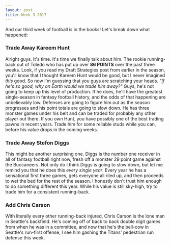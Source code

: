 ```yaml
---
layout: post
title: Week 3 2017 
---
```


And our third week of football is in the books! Let's break down what happened:

### Trade Away Kareem Hunt
Alright guys. It's time. It's time we finally talk about him. The rookie running-back out of Toledo who has put up over **86 POINTS** over the past three weeks. Look, if you read my Draft Strategies post from earlier in the season, you'll know that I thought Kareem Hunt would be good, but I never imagined _this_ good. So now I'm guessing that you guys are scratching your heads. _"If he's so good, why on Earth would we trade him away?"_ Guys, he's not going to keep up this level of production. If he does, he'll have the greatest single-season in fantasy football history, and the odds of that happening are unbelievably low. Defenses are going to figure him out as the season progresses and his point totals are going to slow down. He has three monster games under his belt and can be traded for probably any other player out there. If you own Hunt, you have possibly one of the best trading pawns in recent years. Trade him for some reliable studs while you can, before his value drops in the coming weeks.

### Trade Away Stefon Diggs
This might be another surprising one. Diggs is the number one receiver in all of fantasy football right now, fresh off a monster 29 point game against the Buccaneers. Not only do I think Diggs is going to slow down, but let me remind you that he does this _every single year_. Every year he has a sensational first three games, gets everyone all riled up, and then proceeds to wet the bed for the rest of the season. I honestly don't trust him enough to do something different this year. While his value is still sky-high, try to trade him for a consistent running-back.

### Add Chris Carson
With literally every other running-back injured, Chris Carson is the lone man in Seattle's backfield. He's coming off of back to back double digit games from when he was in a committee, and now that he's the bell-cow in Seattle's run-first offense, I see him gashing the Titans' pedestrian run defense this week.

